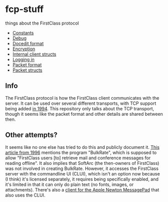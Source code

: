# fcp-stuff
things about the FirstClass protocol

* [Constants](./constants.md)
* [Debug](./debug.md)
* [Docedit format](./docedit.md)
* [Encryption](./encryption.md)
* [Internal client structs](./internal_structs.md)
* [Logging in](./login.md)
* [Packet format](./packet.md)
* [Packet structs](./packet_structs.md)

## Info
The FirstClass protocol is how the FirstClass client communicates with the server. It can be used over several different transports, with TCP support being added [in 1994](https://tidbits.com/article/1893). This repository only talks about the TCP transport, though it seems like the packet format and other details are shared between then.

## Other attempts?
It seems like no one else has tried to do this and publicly document it. [This article from 1996](http://tidbits.com/article/919) mentions the program "BulkRate", which is supposed to allow "FirstClass users [to] retrieve mail and conference messages for reading offline". It also implies that SoftArc (the then-owners of FirstClass) was not involved in creating BulkRate. However, it accesses the FirstClass server with the commandline UI (CLUI), which isn't an option now because (I think) it's licensed separately, it requires being specifically enabled, and it's limited in that it can only do plain text (no fonts, images, or attachments). There's also a [client for the Apple Newton MessagePad](http://tidbits.com/static/html/TidBITS-234.html#lnk4) that also uses the CLUI.